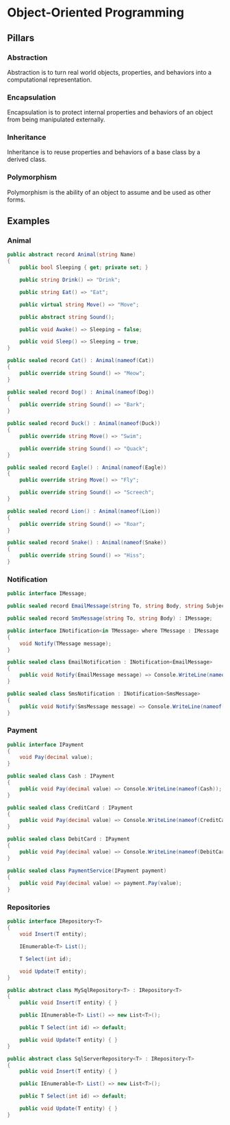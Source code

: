 # Object-Oriented Programming

## Pillars

### Abstraction

Abstraction is to turn real world objects, properties, and behaviors into a computational representation.

### Encapsulation

Encapsulation is to protect internal properties and behaviors of an object from being manipulated externally.

### Inheritance

Inheritance is to reuse properties and behaviors of a base class by a derived class.

### Polymorphism

Polymorphism is the ability of an object to assume and be used as other forms.

## Examples

### Animal

```cs
public abstract record Animal(string Name)
{
    public bool Sleeping { get; private set; }

    public string Drink() => "Drink";

    public string Eat() => "Eat";

    public virtual string Move() => "Move";

    public abstract string Sound();

    public void Awake() => Sleeping = false;

    public void Sleep() => Sleeping = true;
}
```

```cs
public sealed record Cat() : Animal(nameof(Cat))
{
    public override string Sound() => "Meow";
}
```

```cs
public sealed record Dog() : Animal(nameof(Dog))
{
    public override string Sound() => "Bark";
}
```

```cs
public sealed record Duck() : Animal(nameof(Duck))
{
    public override string Move() => "Swim";

    public override string Sound() => "Quack";
}
```

```cs
public sealed record Eagle() : Animal(nameof(Eagle))
{
    public override string Move() => "Fly";

    public override string Sound() => "Screech";
}
```

```cs
public sealed record Lion() : Animal(nameof(Lion))
{
    public override string Sound() => "Roar";
}
```

```cs
public sealed record Snake() : Animal(nameof(Snake))
{
    public override string Sound() => "Hiss";
}
```

### Notification

```cs
public interface IMessage;
```

```cs
public sealed record EmailMessage(string To, string Body, string Subject) : IMessage;
```

```cs
public sealed record SmsMessage(string To, string Body) : IMessage;
```

```cs
public interface INotification<in TMessage> where TMessage : IMessage
{
    void Notify(TMessage message);
}
```

```cs
public sealed class EmailNotification : INotification<EmailMessage>
{
    public void Notify(EmailMessage message) => Console.WriteLine(nameof(EmailNotification));
}
```

```cs
public sealed class SmsNotification : INotification<SmsMessage>
{
    public void Notify(SmsMessage message) => Console.WriteLine(nameof(SmsNotification));
}
```

### Payment

```cs
public interface IPayment
{
    void Pay(decimal value);
}
```

```cs
public sealed class Cash : IPayment
{
    public void Pay(decimal value) => Console.WriteLine(nameof(Cash));
}
```

```cs
public sealed class CreditCard : IPayment
{
    public void Pay(decimal value) => Console.WriteLine(nameof(CreditCard));
}
```

```cs
public sealed class DebitCard : IPayment
{
    public void Pay(decimal value) => Console.WriteLine(nameof(DebitCard));
}
```

```cs
public sealed class PaymentService(IPayment payment)
{
    public void Pay(decimal value) => payment.Pay(value);
}
```

### Repositories

```cs
public interface IRepository<T>
{
    void Insert(T entity);

    IEnumerable<T> List();

    T Select(int id);

    void Update(T entity);
}
```

```cs
public abstract class MySqlRepository<T> : IRepository<T>
{
    public void Insert(T entity) { }

    public IEnumerable<T> List() => new List<T>();

    public T Select(int id) => default;

    public void Update(T entity) { }
}
```

```cs
public abstract class SqlServerRepository<T> : IRepository<T>
{
    public void Insert(T entity) { }

    public IEnumerable<T> List() => new List<T>();

    public T Select(int id) => default;

    public void Update(T entity) { }
}
```

